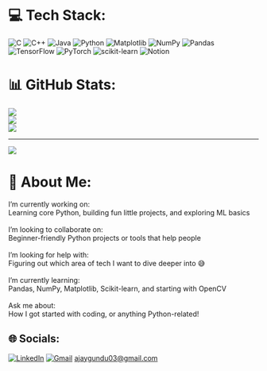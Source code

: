 # 💻 Tech Stack:
![C](https://img.shields.io/badge/c-%2300599C.svg?style=for-the-badge&logo=c&logoColor=white) ![C++](https://img.shields.io/badge/c++-%2300599C.svg?style=for-the-badge&logo=c%2B%2B&logoColor=white) ![Java](https://img.shields.io/badge/java-%23ED8B00.svg?style=for-the-badge&logo=openjdk&logoColor=white) ![Python](https://img.shields.io/badge/python-3670A0?style=for-the-badge&logo=python&logoColor=ffdd54) ![Matplotlib](https://img.shields.io/badge/Matplotlib-%23ffffff.svg?style=for-the-badge&logo=Matplotlib&logoColor=black) ![NumPy](https://img.shields.io/badge/numpy-%23013243.svg?style=for-the-badge&logo=numpy&logoColor=white) ![Pandas](https://img.shields.io/badge/pandas-%23150458.svg?style=for-the-badge&logo=pandas&logoColor=white) ![TensorFlow](https://img.shields.io/badge/TensorFlow-%23FF6F00.svg?style=for-the-badge&logo=TensorFlow&logoColor=white) ![PyTorch](https://img.shields.io/badge/PyTorch-%23EE4C2C.svg?style=for-the-badge&logo=PyTorch&logoColor=white) ![scikit-learn](https://img.shields.io/badge/scikit--learn-%23F7931E.svg?style=for-the-badge&logo=scikit-learn&logoColor=white) ![Notion](https://img.shields.io/badge/Notion-%23000000.svg?style=for-the-badge&logo=notion&logoColor=white)
# 📊 GitHub Stats:
![](https://github-readme-stats.vercel.app/api?username=ajay0550&theme=radical&hide_border=false&include_all_commits=false&count_private=false)<br/>
![](https://nirzak-streak-stats.vercel.app/?user=ajay0550&theme=radical&hide_border=false)<br/>
![](https://github-readme-stats.vercel.app/api/top-langs/?username=ajay0550&theme=radical&hide_border=false&include_all_commits=false&count_private=false&layout=compact)

---
[![](https://visitcount.itsvg.in/api?id=ajay0550&icon=0&color=0)](https://visitcount.itsvg.in)


# 💫 About Me:
 I’m currently working on:<br>Learning core Python, building fun little projects, and exploring ML basics<br><br> I’m looking to collaborate on:<br>Beginner-friendly Python projects or tools that help people<br><br> I’m looking for help with:<br>Figuring out which area of tech I want to dive deeper into 😅<br><br> I’m currently learning:<br>Pandas, NumPy, Matplotlib, Scikit-learn, and starting with OpenCV<br><br> Ask me about:<br>How I got started with coding, or anything Python-related!


## 🌐 Socials:
[![LinkedIn](https://img.shields.io/badge/LinkedIn-%230077B5.svg?logo=linkedin&logoColor=white)](https://www.linkedin.com/in/ajaygundu2005/)
[![Gmail](https://img.shields.io/badge/Gmail-D14836?logo=gmail&logoColor=white)](mailto:ajaygundu03@gmail.com)  ajaygundu03@gmail.com

